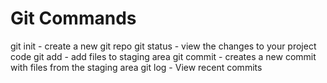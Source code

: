 # Git Commands

git init - create a new git repo
git status - view the changes to your project code
git add - add files to staging area
git commit - creates a new commit with files from the staging area
git log - View recent commits
